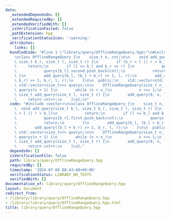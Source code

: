 ```yaml
---
data:
  _extendedDependsOn: []
  _extendedRequiredBy: []
  _extendedVerifiedWith: []
  _isVerificationFailed: false
  _pathExtension: hpp
  _verificationStatusIcon: ':warning:'
  attributes:
    links: []
  bundledCode: "#line 1 \"library/query/OfflineRangeQuery.hpp\"\n#include <vector>\n\
    \nclass OfflineRangeQuery {\n    size_t n, cnt;\n\n    void add_query(size_t b_l,\
    \ size_t b_r, size_t l, size_t r) {\n        if (b_r < l || r < b_l)\n       \
    \     return;\n        if (l <= b_l and b_r <= r) {\n            querys[b_r].first.push_back(cnt);\n\
    \            querys[b_l].second.push_back(cnt);\n            return;\n       \
    \ }\n        add_query(b_l, (b_l + b_r) >> 1, l, r);\n        add_query((b_l +\
    \ b_r) >> 1, b_r, l, r);\n    }\n\n  public:\n    std::vector<std::pair<std::vector<size_t>,\
    \ std::vector<size_t>>> querys;\n\n    OfflineRangeQuery(size_t n_) : n(1), cnt(0),\
    \ querys(n + 1) {\n        while (n < n_)\n            n <<= 1;\n    }\n\n   \
    \ size_t add_query(size_t l, size_t r) {\n        add_query(0, n, l, r);\n   \
    \     return cnt++;\n    }\n};\n"
  code: "#include <vector>\n\nclass OfflineRangeQuery {\n    size_t n, cnt;\n\n  \
    \  void add_query(size_t b_l, size_t b_r, size_t l, size_t r) {\n        if (b_r\
    \ < l || r < b_l)\n            return;\n        if (l <= b_l and b_r <= r) {\n\
    \            querys[b_r].first.push_back(cnt);\n            querys[b_l].second.push_back(cnt);\n\
    \            return;\n        }\n        add_query(b_l, (b_l + b_r) >> 1, l, r);\n\
    \        add_query((b_l + b_r) >> 1, b_r, l, r);\n    }\n\n  public:\n    std::vector<std::pair<std::vector<size_t>,\
    \ std::vector<size_t>>> querys;\n\n    OfflineRangeQuery(size_t n_) : n(1), cnt(0),\
    \ querys(n + 1) {\n        while (n < n_)\n            n <<= 1;\n    }\n\n   \
    \ size_t add_query(size_t l, size_t r) {\n        add_query(0, n, l, r);\n   \
    \     return cnt++;\n    }\n};"
  dependsOn: []
  isVerificationFile: false
  path: library/query/OfflineRangeQuery.hpp
  requiredBy: []
  timestamp: '2024-07-08 08:43:48+09:00'
  verificationStatus: LIBRARY_NO_TESTS
  verifiedWith: []
documentation_of: library/query/OfflineRangeQuery.hpp
layout: document
redirect_from:
- /library/library/query/OfflineRangeQuery.hpp
- /library/library/query/OfflineRangeQuery.hpp.html
title: library/query/OfflineRangeQuery.hpp
---
```

